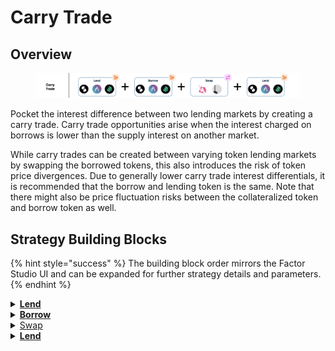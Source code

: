 # Carry Trade

## Overview

<figure><img src="../../../.gitbook/assets/image (36).png" alt=""><figcaption></figcaption></figure>

Pocket the interest difference between two lending markets by creating a carry trade. Carry trade opportunities arise when the interest charged on borrows is lower than the supply interest on another market.

While carry trades can be created between varying token lending markets by swapping the borrowed tokens, this also introduces the risk of token price divergences. Due to generally lower carry trade interest differentials, it is recommended that the borrow and lending token is the same. Note that there might also be price fluctuation risks between the collateralized token and borrow token as well.

## Strategy Building Blocks

{% hint style="success" %}
The building block order mirrors the Factor Studio UI and can be expanded for further strategy details and parameters.
{% endhint %}

<details>

<summary><a href="../../../factor-building-blocks/lend.md"><strong>Lend</strong></a></summary>

* Lend initial collateral amount to earn supply interest.

</details>

<details>

<summary><a href="../../../factor-building-blocks/borrow.md"><strong>Borrow</strong></a></summary>

* Borrow the token where there is an interest differential between markets.
* Alternatively, borrow token with very low interest.

</details>

<details>

<summary><a href="../../../factor-building-blocks/swap/">Swap</a></summary>

* In cases where the borrow token differs from the target lend token, swap all of the borrowed token for the target token.

</details>

<details>

<summary><a href="../../../factor-building-blocks/lend.md"><strong>Lend</strong></a></summary>

* Lend all of the output tokens from the swap.

</details>
